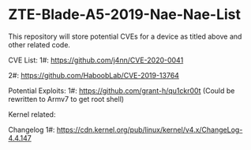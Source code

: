# ZTE-Blade-A5-2019-Nae-Nae-List
This repository will store potential CVEs for a device as titled above and other related code.


CVE List:
1#: https://github.com/j4nn/CVE-2020-0041

2#: https://github.com/HaboobLab/CVE-2019-13764

Potential Exploits:
1#: https://github.com/grant-h/qu1ckr00t
(Could be rewritten to Armv7 to get root shell)

Kernel related:

Changelog 1#:
https://cdn.kernel.org/pub/linux/kernel/v4.x/ChangeLog-4.4.147
